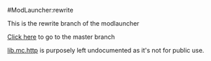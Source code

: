 #ModLauncher:rewrite

This is the rewrite branch of the modlauncher

[Click here](https://github.com/eyeballcode/ModLauncher/tree/master) to go to the master branch

[lib.mc.http](https://github.com/eyeballcode/ModLauncher/tree/rewrite/src/main/java/lib/mc/http) is purposely left undocumented
as it's not for public use.